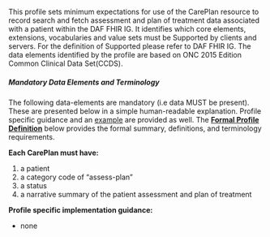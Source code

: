 This profile sets minimum expectations for use of the CarePlan resource to record search and fetch assessment and plan of treatment data associated with a patient within the DAF FHIR IG. It identifies which core elements, extensions, vocabularies and value sets must be Supported by clients and servers. For the definition of Supported please refer to DAF FHIR IG. The data elements identified by the profile are based on ONC 2015 Edition Common Clinical Data Set(CCDS).


##### Mandatory Data Elements and Terminology


The following data-elements are mandatory (i.e data MUST be present). These are presented below in a simple human-readable explanation.  Profile specific guidance and an [example](#example) are provided as well.  The [**Formal Profile Definition**](#profile) below provides the  formal summary, definitions, and  terminology requirements.  

**Each CarePlan must have:**


1.  a patient
1.  a category code of “assess-plan”
1.  a status
1.  a narrative summary of the patient assessment and plan of treatment


**Profile specific implementation guidance:**

* none

